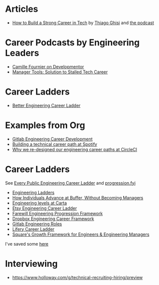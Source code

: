 # Articles
- [How to Build a Strong Career in Tech](https://www.linkedin.com/pulse/how-build-strong-career-tech-thiago-ghisi/) by [Thiago Ghisi](https://www.linkedin.com/in/thiagoghisi/) and [the podcast](https://open.spotify.com/episode/6PiALhjL4Re9yYB8dIjFKR)

# Career Podcasts by Engineering Leaders
- [Camille Fournier on Developmentor](https://develomentor.com/2021/02/18/camille-fournier-engineering-manager-at-startups-corporations-edited/)
- [Manager Tools: Solution to Stalled Tech Career](https://www.manager-tools.com/2005/06/solution-to-a-stalled-technical-career)

# Career Ladders
- [Better Engineering Career Ladder](https://better.engineering/career-ladder/)

# Examples from Org
- [Gitlab Engineering Career Development](https://about.gitlab.com/handbook/engineering/career-development/)
- [Building a technical career path at Spotify](https://engineering.atspotify.com/2016/02/technical-career-path/)
- [Why we re-designed our engineering career paths at CircleCI](https://circleci.com/blog/why-we-re-designed-our-engineering-career-paths-at-circleci/)

# Career Ladders
See [Every Public Engineering Career Ladder](https://www.swyx.io/career-ladders) and [progression.fyi](https://www.progression.fyi/)
- [Engineering Ladders](http://www.engineeringladders.com/)
- [How Individuals Advance at Buffer, Without Becoming Managers](https://buffer.com/resources/career-framework/)
- [Engineering levels at Carta](https://medium.com/building-carta/engineering-levels-at-carta-d33db2a55a20)
- [Etsy Engineering Career Ladder](https://etsy.github.io/Etsy-Engineering-Career-Ladder/)
- [Farewill Engineering Progression Framework](https://docs.google.com/presentation/d/1VzO8936TFHtfFEdshHYF9gX12yPjfC8fB73ptiAohco/edit#slide=id.p)
- [Dropbox Engineering Career Framework](https://dropbox.github.io/dbx-career-framework/)
- [Gitlab Engineering Roles](https://about.gitlab.com/job-families/engineering/)
- [Lifery Career Ladder](https://github.com/liefery-it-legacy/it-career-ladder)
- [Square's Growth Framework for Engineers & Engineering Managers](https://developer.squareup.com/blog/squares-growth-framework-for-engineers-and-engineering-managers/)

I've saved some [here](https://gitlab.com/mdfranz/cheetsheetz/-/tree/master/career)

# Interviewing
- https://www.holloway.com/g/technical-recruiting-hiring/preview
